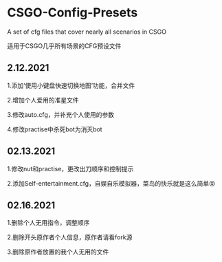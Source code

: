# CSGO-Config-Presets
​A set of cfg files that cover nearly all scenarios in CSGO 

适用于CSGO几乎所有场景的CFG预设文件
## 2.12.2021
1.添加‘使用小键盘快速切换地图’功能，合并文件

2.增加个人爱用的准星文件

3.修改auto.cfg，并补充个人使用的参数

4.修改practise中杀死bot为消灭bot
## 02.13.2021
1.修改nut和practise，更改出刀顺序和控制提示 

2.添加Self-entertainment.cfg，自娱自乐模拟器，菜鸟的快乐就是这么简单😝

## 02.16.2021
1.删除个人无用指令，调整顺序

2.删除开头原作者个人信息，原作者请看fork源

3.删除原作者放置的我个人无用的文件
